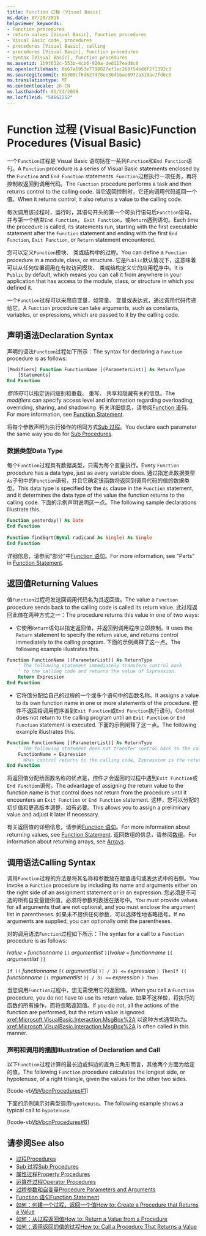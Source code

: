 ```yaml
---
title: Function 过程 (Visual Basic)
ms.date: 07/20/2015
helpviewer_keywords:
- Function procedures
- return values [Visual Basic], function procedures
- Visual Basic code, procedures
- procedures [Visual Basic], calling
- procedures [Visual Basic], Function procedures
- syntax [Visual Basic], function procedures
ms.assetid: 1b9f632c-553b-4cb6-920a-ded117ead8c0
ms.openlocfilehash: 8b67a6953e7788827ef1ec268f54bddf2f1392c3
ms.sourcegitcommit: 6b308cf6d627d78ee36dbbae8972a310ac7fd6c8
ms.translationtype: MT
ms.contentlocale: zh-CN
ms.lasthandoff: 01/23/2019
ms.locfileid: "54662252"
---
```

# <a name="function-procedures-visual-basic"></a><span data-ttu-id="d8699-102">Function 过程 (Visual Basic)</span><span class="sxs-lookup"><span data-stu-id="d8699-102">Function Procedures (Visual Basic)</span></span>
<span data-ttu-id="d8699-103">一个`Function`过程是 Visual Basic 语句括在一系列`Function`和`End Function`语句。</span><span class="sxs-lookup"><span data-stu-id="d8699-103">A `Function` procedure is a series of Visual Basic statements enclosed by the `Function` and `End Function` statements.</span></span> <span data-ttu-id="d8699-104">`Function`过程执行一项任务，再将控制权返回到调用代码。</span><span class="sxs-lookup"><span data-stu-id="d8699-104">The `Function` procedure performs a task and then returns control to the calling code.</span></span> <span data-ttu-id="d8699-105">当它返回控制时，它还向调用代码返回一个值。</span><span class="sxs-lookup"><span data-stu-id="d8699-105">When it returns control, it also returns a value to the calling code.</span></span>  
  
 <span data-ttu-id="d8699-106">每次调用该过程时，运行时，其语句开头的第一个可执行语句后`Function`语句，并与第一个结束`End Function`， `Exit Function`，或`Return`遇到语句。</span><span class="sxs-lookup"><span data-stu-id="d8699-106">Each time the procedure is called, its statements run, starting with the first executable statement after the `Function` statement and ending with the first `End Function`, `Exit Function`, or `Return` statement encountered.</span></span>  
  
 <span data-ttu-id="d8699-107">您可以定义`Function`模块、 类或结构中的过程。</span><span class="sxs-lookup"><span data-stu-id="d8699-107">You can define a `Function` procedure in a module, class, or structure.</span></span> <span data-ttu-id="d8699-108">它是`Public`默认情况下，这意味着可以从任何位置调用在有权访问模块、 类或结构定义它的应用程序中。</span><span class="sxs-lookup"><span data-stu-id="d8699-108">It is `Public` by default, which means you can call it from anywhere in your application that has access to the module, class, or structure in which you defined it.</span></span>  
  
 <span data-ttu-id="d8699-109">一个`Function`过程可以采用自变量，如常量、 变量或表达式，通过调用代码传递给它。</span><span class="sxs-lookup"><span data-stu-id="d8699-109">A `Function` procedure can take arguments, such as constants, variables, or expressions, which are passed to it by the calling code.</span></span>  
  
## <a name="declaration-syntax"></a><span data-ttu-id="d8699-110">声明语法</span><span class="sxs-lookup"><span data-stu-id="d8699-110">Declaration Syntax</span></span>  
 <span data-ttu-id="d8699-111">声明的语法`Function`过程如下所示：</span><span class="sxs-lookup"><span data-stu-id="d8699-111">The syntax for declaring a `Function` procedure is as follows:</span></span>  
  
```vb  
[Modifiers] Function FunctionName [(ParameterList)] As ReturnType  
    [Statements]  
End Function  
```  
  
 <span data-ttu-id="d8699-112">*修饰符*可以指定访问级别和重载、 重写、 共享和隐藏有关的信息。</span><span class="sxs-lookup"><span data-stu-id="d8699-112">The *modifiers* can specify access level and information regarding overloading, overriding, sharing, and shadowing.</span></span> <span data-ttu-id="d8699-113">有关详细信息，请参阅[Function 语句](../../../../visual-basic/language-reference/statements/function-statement.md)。</span><span class="sxs-lookup"><span data-stu-id="d8699-113">For more information, see [Function Statement](../../../../visual-basic/language-reference/statements/function-statement.md).</span></span>  
  
 <span data-ttu-id="d8699-114">将每个参数声明为执行操作的相同方式[Sub 过程](./sub-procedures.md)。</span><span class="sxs-lookup"><span data-stu-id="d8699-114">You declare each parameter the same way you do for [Sub Procedures](./sub-procedures.md).</span></span>  
  
### <a name="data-type"></a><span data-ttu-id="d8699-115">数据类型</span><span class="sxs-lookup"><span data-stu-id="d8699-115">Data Type</span></span>  
 <span data-ttu-id="d8699-116">每个`Function`过程具有数据类型，只需为每个变量执行。</span><span class="sxs-lookup"><span data-stu-id="d8699-116">Every `Function` procedure has a data type, just as every variable does.</span></span> <span data-ttu-id="d8699-117">通过指定此数据类型`As`子句中的`Function`语句，并且它确定该函数将返回到调用代码的值的数据类型。</span><span class="sxs-lookup"><span data-stu-id="d8699-117">This data type is specified by the `As` clause in the `Function` statement, and it determines the data type of the value the function returns to the calling code.</span></span> <span data-ttu-id="d8699-118">下面的示例声明说明这一点。</span><span class="sxs-lookup"><span data-stu-id="d8699-118">The following sample declarations illustrate this.</span></span>  
  
```vb  
Function yesterday() As Date  
End Function  
  
Function findSqrt(ByVal radicand As Single) As Single  
End Function  
```  
  
 <span data-ttu-id="d8699-119">详细信息，请参阅"部分"中[Function 语句](../../../../visual-basic/language-reference/statements/function-statement.md)。</span><span class="sxs-lookup"><span data-stu-id="d8699-119">For more information, see "Parts" in [Function Statement](../../../../visual-basic/language-reference/statements/function-statement.md).</span></span>  
  
## <a name="returning-values"></a><span data-ttu-id="d8699-120">返回值</span><span class="sxs-lookup"><span data-stu-id="d8699-120">Returning Values</span></span>  
 <span data-ttu-id="d8699-121">值`Function`过程将发送回调用代码名为其返回值。</span><span class="sxs-lookup"><span data-stu-id="d8699-121">The value a `Function` procedure sends back to the calling code is called its return value.</span></span> <span data-ttu-id="d8699-122">此过程返回此值在两种方式之一：</span><span class="sxs-lookup"><span data-stu-id="d8699-122">The procedure returns this value in one of two ways:</span></span>  
  
-   <span data-ttu-id="d8699-123">它使用`Return`语句以指定返回值，并返回到调用程序立即控制。</span><span class="sxs-lookup"><span data-stu-id="d8699-123">It uses the `Return` statement to specify the return value, and returns control immediately to the calling program.</span></span> <span data-ttu-id="d8699-124">下面的示例阐释了这一点。</span><span class="sxs-lookup"><span data-stu-id="d8699-124">The following example illustrates this.</span></span>  
  
```vb  
Function FunctionName [(ParameterList)] As ReturnType  
    ' The following statement immediately transfers control back  
    ' to the calling code and returns the value of Expression.  
    Return Expression  
End Function  
```  
  
-   <span data-ttu-id="d8699-125">它将值分配给自己的过程的一个或多个语句中的函数名称。</span><span class="sxs-lookup"><span data-stu-id="d8699-125">It assigns a value to its own function name in one or more statements of the procedure.</span></span> <span data-ttu-id="d8699-126">控件不返回给调用程序直到`Exit Function`或`End Function`执行语句。</span><span class="sxs-lookup"><span data-stu-id="d8699-126">Control does not return to the calling program until an `Exit Function` or `End Function` statement is executed.</span></span> <span data-ttu-id="d8699-127">下面的示例阐释了这一点。</span><span class="sxs-lookup"><span data-stu-id="d8699-127">The following example illustrates this.</span></span>  
  
```vb  
Function FunctionName [(ParameterList)] As ReturnType  
    ' The following statement does not transfer control back to the calling code.  
    FunctionName = Expression  
    ' When control returns to the calling code, Expression is the return value.  
End Function  
```  
  
 <span data-ttu-id="d8699-128">将返回值分配给函数名称的优点是，控件才会返回的过程中遇到`Exit Function`或`End Function`语句。</span><span class="sxs-lookup"><span data-stu-id="d8699-128">The advantage of assigning the return value to the function name is that control does not return from the procedure until it encounters an `Exit Function` or `End Function` statement.</span></span> <span data-ttu-id="d8699-129">这样，您可以分配的初步值和更高版本调整，如有必要。</span><span class="sxs-lookup"><span data-stu-id="d8699-129">This allows you to assign a preliminary value and adjust it later if necessary.</span></span>  
  
 <span data-ttu-id="d8699-130">有关返回值的详细信息，请参阅[Function 语句](../../../../visual-basic/language-reference/statements/function-statement.md)。</span><span class="sxs-lookup"><span data-stu-id="d8699-130">For more information about returning values, see [Function Statement](../../../../visual-basic/language-reference/statements/function-statement.md).</span></span> <span data-ttu-id="d8699-131">返回数组的信息，请参阅[数组](../../../../visual-basic/programming-guide/language-features/arrays/index.md)。</span><span class="sxs-lookup"><span data-stu-id="d8699-131">For information about returning arrays, see [Arrays](../../../../visual-basic/programming-guide/language-features/arrays/index.md).</span></span>  
  
## <a name="calling-syntax"></a><span data-ttu-id="d8699-132">调用语法</span><span class="sxs-lookup"><span data-stu-id="d8699-132">Calling Syntax</span></span>  
 <span data-ttu-id="d8699-133">调用`Function`过程的方法是将其名称和参数放在赋值语句或表达式中的右侧。</span><span class="sxs-lookup"><span data-stu-id="d8699-133">You invoke a `Function` procedure by including its name and arguments either on the right side of an assignment statement or in an expression.</span></span> <span data-ttu-id="d8699-134">您必须是不可选的所有自变量提供值，必须将参数列表括在括号中。</span><span class="sxs-lookup"><span data-stu-id="d8699-134">You must provide values for all arguments that are not optional, and you must enclose the argument list in parentheses.</span></span> <span data-ttu-id="d8699-135">如果未不提供任何参数，可以选择性地省略括号。</span><span class="sxs-lookup"><span data-stu-id="d8699-135">If no arguments are supplied, you can optionally omit the parentheses.</span></span>  
  
 <span data-ttu-id="d8699-136">对的调用语法`Function`过程如下所示：</span><span class="sxs-lookup"><span data-stu-id="d8699-136">The syntax for a call to a `Function` procedure is as follows:</span></span>  
  
 <span data-ttu-id="d8699-137">*lvalue*  `=`  *functionname* `[(` *argumentlist* `)]`</span><span class="sxs-lookup"><span data-stu-id="d8699-137">*lvalue*  `=`  *functionname* `[(` *argumentlist* `)]`</span></span>  
  
 <span data-ttu-id="d8699-138">`If ((` *functionname* `[(` *argumentlist* `)] / 3) <=`  *expression* `) Then`</span><span class="sxs-lookup"><span data-stu-id="d8699-138">`If ((` *functionname* `[(` *argumentlist* `)] / 3) <=`  *expression* `) Then`</span></span>  
  
 <span data-ttu-id="d8699-139">当您调用`Function`过程中，您无需使用它的返回值。</span><span class="sxs-lookup"><span data-stu-id="d8699-139">When you call a `Function` procedure, you do not have to use its return value.</span></span> <span data-ttu-id="d8699-140">如果不这样做，将执行的函数的所有操作，而将忽略返回值。</span><span class="sxs-lookup"><span data-stu-id="d8699-140">If you do not, all the actions of the function are performed, but the return value is ignored.</span></span> <span data-ttu-id="d8699-141"><xref:Microsoft.VisualBasic.Interaction.MsgBox%2A> 以这种方式通常称为。</span><span class="sxs-lookup"><span data-stu-id="d8699-141"><xref:Microsoft.VisualBasic.Interaction.MsgBox%2A> is often called in this manner.</span></span>  
  
### <a name="illustration-of-declaration-and-call"></a><span data-ttu-id="d8699-142">声明和调用的插图</span><span class="sxs-lookup"><span data-stu-id="d8699-142">Illustration of Declaration and Call</span></span>  
 <span data-ttu-id="d8699-143">以下`Function`过程计算的最长边或斜边的直角三角形而言，其他两个方面为给定的值。</span><span class="sxs-lookup"><span data-stu-id="d8699-143">The following `Function` procedure calculates the longest side, or hypotenuse, of a right triangle, given the values for the other two sides.</span></span>  
  
 [!code-vb[VbVbcnProcedures#1](./codesnippet/VisualBasic/function-procedures_1.vb)]  
  
 <span data-ttu-id="d8699-144">下面的示例演示对典型调用`hypotenuse`。</span><span class="sxs-lookup"><span data-stu-id="d8699-144">The following example shows a typical call to `hypotenuse`.</span></span>  
  
 [!code-vb[VbVbcnProcedures#6](./codesnippet/VisualBasic/function-procedures_2.vb)]  
  
## <a name="see-also"></a><span data-ttu-id="d8699-145">请参阅</span><span class="sxs-lookup"><span data-stu-id="d8699-145">See also</span></span>
- [<span data-ttu-id="d8699-146">过程</span><span class="sxs-lookup"><span data-stu-id="d8699-146">Procedures</span></span>](./index.md)
- [<span data-ttu-id="d8699-147">Sub 过程</span><span class="sxs-lookup"><span data-stu-id="d8699-147">Sub Procedures</span></span>](./sub-procedures.md)
- [<span data-ttu-id="d8699-148">属性过程</span><span class="sxs-lookup"><span data-stu-id="d8699-148">Property Procedures</span></span>](./property-procedures.md)
- [<span data-ttu-id="d8699-149">运算符过程</span><span class="sxs-lookup"><span data-stu-id="d8699-149">Operator Procedures</span></span>](./operator-procedures.md)
- [<span data-ttu-id="d8699-150">过程参数和自变量</span><span class="sxs-lookup"><span data-stu-id="d8699-150">Procedure Parameters and Arguments</span></span>](./procedure-parameters-and-arguments.md)
- [<span data-ttu-id="d8699-151">Function 语句</span><span class="sxs-lookup"><span data-stu-id="d8699-151">Function Statement</span></span>](../../../../visual-basic/language-reference/statements/function-statement.md)
- [<span data-ttu-id="d8699-152">如何：创建一个过程，返回一个值</span><span class="sxs-lookup"><span data-stu-id="d8699-152">How to: Create a Procedure that Returns a Value</span></span>](./how-to-create-a-procedure-that-returns-a-value.md)
- [<span data-ttu-id="d8699-153">如何：从过程返回值</span><span class="sxs-lookup"><span data-stu-id="d8699-153">How to: Return a Value from a Procedure</span></span>](./how-to-return-a-value-from-a-procedure.md)
- [<span data-ttu-id="d8699-154">如何：调用返回的值的过程</span><span class="sxs-lookup"><span data-stu-id="d8699-154">How to: Call a Procedure That Returns a Value</span></span>](./how-to-call-a-procedure-that-returns-a-value.md)
